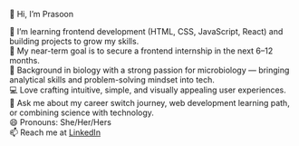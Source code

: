 <!--
**prasoons97/prasoons97** is a ✨ _special_ ✨ repository because its `README.md` (this file) appears on your GitHub profile.

Here are some ideas to get you started:

- 🔭 I’m currently working on ...
- 🌱 I’m currently learning ...
- 👯 I’m looking to collaborate on ...
- 🤔 I’m looking for help with ...
- 💬 Ask me about ...
- 📫 How to reach me: ...
- 😄 Pronouns: ...
- ⚡ Fun fact: ...
-->

👋 Hi, I’m Prasoon

🌱 I’m learning frontend development (HTML, CSS, JavaScript, React) and building projects to grow my skills.  
🎯 My near-term goal is to secure a frontend internship in the next 6–12 months.  
🔬 Background in biology with a strong passion for microbiology — bringing analytical skills and problem-solving mindset into tech.  
💻 Love crafting intuitive, simple, and visually appealing user experiences.  
💬 Ask me about my career switch journey, web development learning path, or combining science with technology.  
😄 Pronouns: She/Her/Hers  
📫 Reach me at [LinkedIn](https://www.linkedin.com/in/prasoons97)

